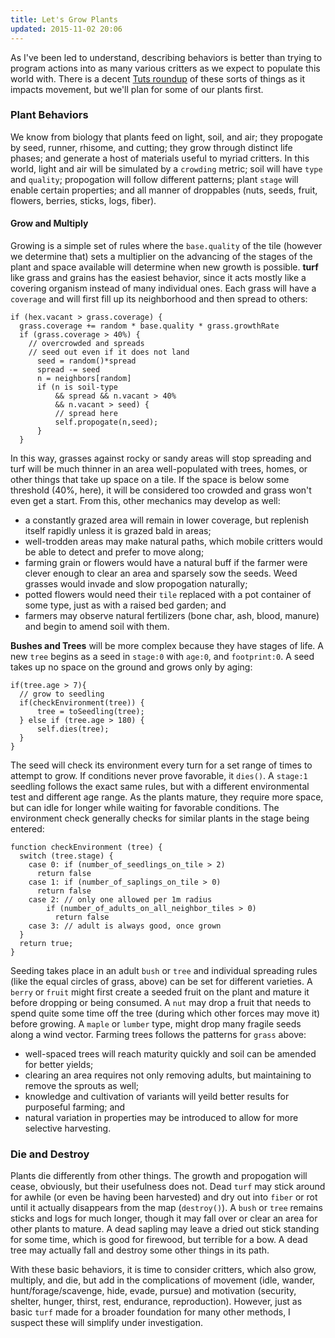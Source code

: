 ```yaml
---
title: Let's Grow Plants
updated: 2015-11-02 20:06
---
```


As I've been led to understand, describing behaviors is better than trying to program actions into as many various critters as we expect to populate this world with. There is a decent [Tuts roundup](http://gamedevelopment.tutsplus.com/series/understanding-steering-behaviors--gamedev-12732) of these sorts of things as it impacts movement, but we'll plan for some of our plants first.

### Plant Behaviors
We know from biology that plants feed on light, soil, and air; they propogate by seed, runner, rhisome, and cutting; they grow through distinct life phases; and generate a host of materials useful to myriad critters. In this world, light and air will be simulated by a `crowding` metric; soil will have `type` and `quality`; propogation will follow different patterns; plant `stage` will enable certain properties; and all manner of droppables (nuts, seeds, fruit, flowers, berries, sticks, logs, fiber).

#### Grow and Multiply
Growing is a simple set of rules where the `base.quality` of the tile (however we determine that) sets a multiplier on the advancing of the stages of the plant and space available will determine when new growth is possible.
**turf** like grass and grains has the easiest behavior, since it acts mostly like a covering organism instead of many individual ones. Each grass will have a `coverage` and will first fill up its neighborhood and then spread to others: 

```
if (hex.vacant > grass.coverage) {
  grass.coverage += random * base.quality * grass.growthRate
  if (grass.coverage > 40%) {
    // overcrowded and spreads
    // seed out even if it does not land
      seed = random()*spread
      spread -= seed
      n = neighbors[random]
      if (n is soil-type 
          && spread && n.vacant > 40%
          && n.vacant > seed) {
          // spread here
          self.propogate(n,seed);
      }
  }
```
In this way, grasses against rocky or sandy areas will stop spreading and turf will be much thinner in an area well-populated with trees, homes, or other things that take up space on a tile. If the space is below some threshold (40%, here), it will be considered too crowded and grass won't even get a start.
From this, other mechanics may develop as well:

* a constantly grazed area will remain in lower coverage, but replenish itself rapidly unless it is grazed bald in areas;
* well-trodden areas may make natural paths, which mobile critters would be able to detect and prefer to move along;
* farming grain or flowers would have a natural buff if the farmer were clever enough to clear an area and sparsely sow the seeds. Weed grasses would invade and slow propogation naturally;
* potted flowers would need their `tile` replaced with a pot container of some type, just as with a raised bed garden; and
* farmers may observe natural fertilizers (bone char, ash, blood, manure) and begin to amend soil with them.

**Bushes and Trees** will be more complex because they have stages of life. A new `tree` begins as a seed in `stage:0` with `age:0`, and `footprint:0`. A seed takes up no space on the ground and grows only by aging:

```
if(tree.age > 7){
  // grow to seedling
  if(checkEnvironment(tree)) {
      tree = toSeedling(tree);
  } else if (tree.age > 180) {
      self.dies(tree);
  }
}
```
The seed will check its environment every turn for a set range of times to attempt to grow. If conditions never prove favorable, it `dies()`.
A `stage:1` seedling follows the exact same rules, but with a different environmental test and different age range. As the plants mature, they require more space, but can idle for longer while waiting for favorable conditions. The environment check generally checks for similar plants in the stage being entered:

```
function checkEnvironment (tree) {
  switch (tree.stage) {
    case 0: if (number_of_seedlings_on_tile > 2)
      return false
    case 1: if (number_of_saplings_on_tile > 0)
      return false
    case 2: // only one allowed per 1m radius
        if (number_of_adults_on_all_neighbor_tiles > 0)
          return false
    case 3: // adult is always good, once grown
  }
  return true;
}
```

Seeding takes place in an adult `bush` or `tree` and individual spreading rules (like the equal circles of grass, above) can be set for different varieties. A `berry` or `fruit` might first create a seeded fruit on the plant and mature it before dropping or being consumed. A `nut` may drop a fruit that needs to spend quite some time off the tree (during which other forces may move it) before growing. A `maple` or `lumber` type, might drop many fragile seeds along a wind vector.
Farming trees follows the patterns for `grass` above:

* well-spaced trees will reach maturity quickly and soil can be amended for better yields;
* clearing an area requires not only removing adults, but maintaining to remove the sprouts as well;
* knowledge and cultivation of variants will yeild better results for purposeful farming; and
* natural variation in properties may be introduced to allow for more selective harvesting.

### Die and Destroy
Plants die differently from other things. The growth and propogation will cease, obviously, but their usefulness does not. Dead `turf` may stick around for awhile (or even be having been harvested) and dry out into `fiber` or rot until it actually disappears from the map (`destroy()`). A `bush` or `tree` remains sticks and logs for much longer, though it may fall over or clear an area for other plants to mature. A dead sapling may leave a dried out stick standing for some time, which is good for firewood, but terrible for a bow. A dead tree may actually fall and destroy some other things in its path.

With these basic behaviors, it is time to consider critters, which also grow, multiply, and die, but add in the complications of movement (idle, wander, hunt/forage/scavenge, hide, evade, pursue) and motivation (security, shelter, hunger, thirst, rest, endurance, reproduction). However, just as basic `turf` made for a broader foundation for many other methods, I suspect these will simplify under investigation.
